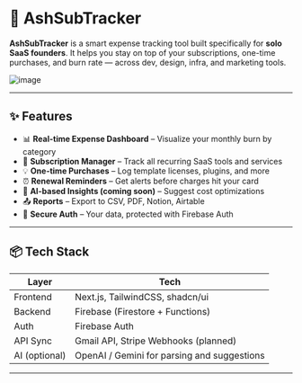 # 🚀 AshSubTracker

**AshSubTracker** is a smart expense tracking tool built specifically for **solo SaaS founders**. It helps you stay on top of your subscriptions, one-time purchases, and burn rate — across dev, design, infra, and marketing tools.

![image](https://github.com/user-attachments/assets/93e79cac-f0d7-4cf5-a31b-cd98407c316b)

---

## ✨ Features

- 📊 **Real-time Expense Dashboard** – Visualize your monthly burn by category
- 🔁 **Subscription Manager** – Track all recurring SaaS tools and services
- 💡 **One-time Purchases** – Log template licenses, plugins, and more
- ⏰ **Renewal Reminders** – Get alerts before charges hit your card
- 🧠 **AI-based Insights (coming soon)** – Suggest cost optimizations
- 📤 **Reports** – Export to CSV, PDF, Notion, Airtable
- 🔐 **Secure Auth** – Your data, protected with Firebase Auth

---

## 📦 Tech Stack

| Layer       | Tech                          |
|------------|-------------------------------|
| Frontend   | Next.js, TailwindCSS, shadcn/ui |
| Backend    | Firebase (Firestore + Functions) |
| Auth       | Firebase Auth                 |
| API Sync   | Gmail API, Stripe Webhooks (planned) |
| AI (optional) | OpenAI / Gemini for parsing and suggestions |

---

 
